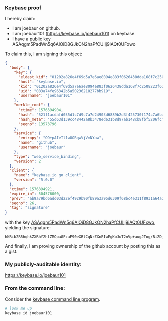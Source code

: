
### Keybase proof

I hereby claim:

  * I am joebaur on github.
  * I am joebaur101 (https://keybase.io/joebaur101) on keybase.
  * I have a public key ASAqgm5PadWn5q6AlOiD8GJkON2haPfCUIIj9iAQt0UFxwo

To claim this, I am signing this object:

```json
{
  "body": {
    "key": {
      "eldest_kid": "01202a826e4f69d5a7e6ae8094e883f0626438dda168f7c2508223f62010b74505c70a",
      "host": "keybase.io",
      "kid": "01202a826e4f69d5a7e6ae8094e883f0626438dda168f7c2508223f62010b74505c70a",
      "uid": "083a74fe96342b5a50236218277bb919",
      "username": "joebaur101"
    },
    "merkle_root": {
      "ctime": 1576394904,
      "hash": "521f1acdafd035d1c7d9c7a7d24903d6889b2d3f425730f174c7a6bae1eb228f10951062139b47ef4cdbb0898487e282f84534227846b35d699edda215f0bab2",
      "hash_meta": "55d63d139cc48442a8b3478ed631b8d97ab148cb8fbf5206fcf841ca9314e1b8",
      "seqno": 13573796
    },
    "service": {
      "entropy": "O9+pAIeIl1wUORqwVjVmNYaw",
      "name": "github",
      "username": "joebaur"
    },
    "type": "web_service_binding",
    "version": 2
  },
  "client": {
    "name": "keybase.io go client",
    "version": "5.0.0"
  },
  "ctime": 1576394921,
  "expire_in": 504576000,
  "prev": "ab9a79bd6add03d22ef4929b90fb89a3a95d6309f68bc4e311f8931a64a25789",
  "seqno": 26,
  "tag": "signature"
}
```

with the key [ASAqgm5PadWn5q6AlOiD8GJkON2haPfCUIIj9iAQt0UFxwo](https://keybase.io/joebaur101), yielding the signature:

```
hKRib2R5hqhkZXRhY2hlZMOpaGFzaF90eXBlCqNrZXnEIwEgKoJuT2nVp+augJTog/BiZDjdoWj3wlCCI/YgELdFBccKp3BheWxvYWTESpcCGsQgq5p5vWrdA9Iu9JKbkPuJo6ldYwn2i8TjEfiTGmSiV4nEIJhoWHn1o1z66KRImfz4+U41p5Cs9ZKNj+2eT1hfF6ZBAgHCo3NpZ8RAdDD7CFUdX6VWnYborgEAg331CDNfYgi57fj7JV/utxfJfjxqdiMOTAEt8IszdT2Sg7HAVHqVfl66YhsbsZ5oAqhzaWdfdHlwZSCkaGFzaIKkdHlwZQildmFsdWXEID3uwPf0GLdkf5pA029iDARV9qrlY1+iEC0bYisOJvbXo3RhZ80CAqd2ZXJzaW9uAQ==

```

And finally, I am proving ownership of the github account by posting this as a gist.

### My publicly-auditable identity:

https://keybase.io/joebaur101

### From the command line:

Consider the [keybase command line program](https://keybase.io/download).

```bash
# look me up
keybase id joebaur101
```
